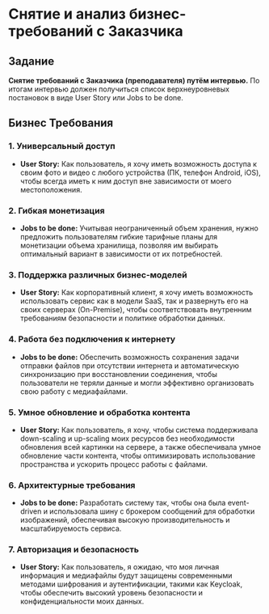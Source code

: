 # Снятие и анализ бизнес-требований с Заказчика

## Задание
**Снятие требований с Заказчика (преподавателя) путём интервью.** По итогам интервью должен получиться список верхнеуровневых постановок в виде User Story или Jobs to be done.

## Бизнес Требования

### 1. Универсальный доступ
- **User Story:** Как пользователь, я хочу иметь возможность доступа к своим фото и видео с любого устройства (ПК, телефон Android, iOS), чтобы всегда иметь к ним доступ вне зависимости от моего местоположения.

### 2. Гибкая монетизация
- **Jobs to be done:** Учитывая неограниченный объем хранения, нужно предложить пользователям гибкие тарифные планы для монетизации объема хранилища, позволяя им выбирать оптимальный вариант в зависимости от их потребностей.

### 3. Поддержка различных бизнес-моделей
- **User Story:** Как корпоративный клиент, я хочу иметь возможность использовать сервис как в модели SaaS, так и развернуть его на своих серверах (On-Premise), чтобы соответствовать внутренним требованиям безопасности и политике обработки данных.

### 4. Работа без подключения к интернету
- **Jobs to be done:** Обеспечить возможность сохранения задачи отправки файлов при отсутствии интернета и автоматическую синхронизацию при восстановлении соединения, чтобы пользователи не теряли данные и могли эффективно организовать свою работу с медиафайлами.

### 5. Умное обновление и обработка контента
- **User Story:** Как пользователь, я хочу, чтобы система поддерживала down-scaling и up-scaling моих ресурсов без необходимости обновления всей картинки на сервере, а также обеспечивала умное обновление части контента, чтобы оптимизировать использование пространства и ускорить процесс работы с файлами.

### 6. Архитектурные требования
- **Jobs to be done:** Разработать систему так, чтобы она была event-driven и использовала шину с брокером сообщений для обработки изображений, обеспечивая высокую производительность и масштабируемость сервиса.

### 7. Авторизация и безопасность
- **User Story:** Как пользователь, я ожидаю, что моя личная информация и медиафайлы будут защищены современными методами шифрования и аутентификации, такими как Keycloak, чтобы обеспечить высокий уровень безопасности и конфиденциальности моих данных.
